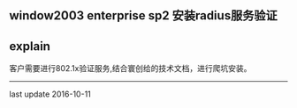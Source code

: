 ## window2003 enterprise sp2 安装radius服务验证



## explain

客户需要进行802.1x验证服务,结合寰创给的技术文档，进行爬坑安装。



***



last update 2016-10-11
